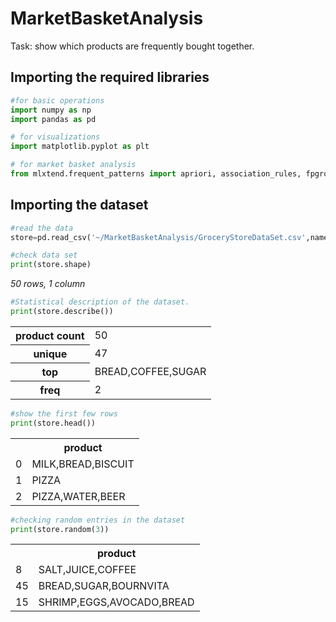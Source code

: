# MarketBasketAnalysis

Task: show which products are frequently bought together.

## Importing the required libraries

```py
#for basic operations
import numpy as np
import pandas as pd

# for visualizations
import matplotlib.pyplot as plt

# for market basket analysis
from mlxtend.frequent_patterns import apriori, association_rules, fpgrowth, fpmax, fpcommon 
```

## Importing the dataset

```py
#read the data
store=pd.read_csv('~/MarketBasketAnalysis/GroceryStoreDataSet.csv',names=['product'],header=None)

#check data set
print(store.shape) 
```

<i> 50 rows, 1 column</i>

```py
#Statistical description of the dataset.
print(store.describe())

```
<table>
<tr>
    <th>product count</th>
    <td>50</td>
</tr>
<tr>
    <th>unique</th>
    <td>47</td>
</tr>
<tr>
    <th>top</th>
    <td>BREAD,COFFEE,SUGAR</td>
</tr>
<tr>
    <th>freq</th>
    <td>2</td>
</tr>
</table>
 

```py 
#show the first few rows
print(store.head())
```

<table>
<tr>
    <th></th>
    <th>product</th>
<tr>
    <td>0</td>
    <td>MILK,BREAD,BISCUIT</td>
</tr>
<tr>
    <td>1</td>
    <td>PIZZA</td>
</tr>
<tr>
    <td>2</td>
    <td>PIZZA,WATER,BEER</td>
</tr>
</table>

```py 
#checking random entries in the dataset
print(store.random(3))
```

<table>
<tr>
    <th></th>
    <th>product</th>
<tr>
    <td>8</td>
    <td>SALT,JUICE,COFFEE</td>
</tr>
<tr>
    <td>45</td>
    <td>BREAD,SUGAR,BOURNVITA</td>
</tr>
<tr>
    <td>15</td>
    <td>SHRIMP,EGGS,AVOCADO,BREAD</td>
</tr>
</table>